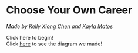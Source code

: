 # **Choose Your Own Career**  
_Made by [Kelly Xiong Chen](https://github.com/kellyx1636) and [Kayla Matos](https://github.com/kaylam4192)_  

Click here to begin!   
Click [here](https://docs.google.com/drawings/d/1ojFDZxTafm0LW8tkVH3GlC2EtI5si0CTRn4NwG9kepY/edit) to see the diagram we made!
